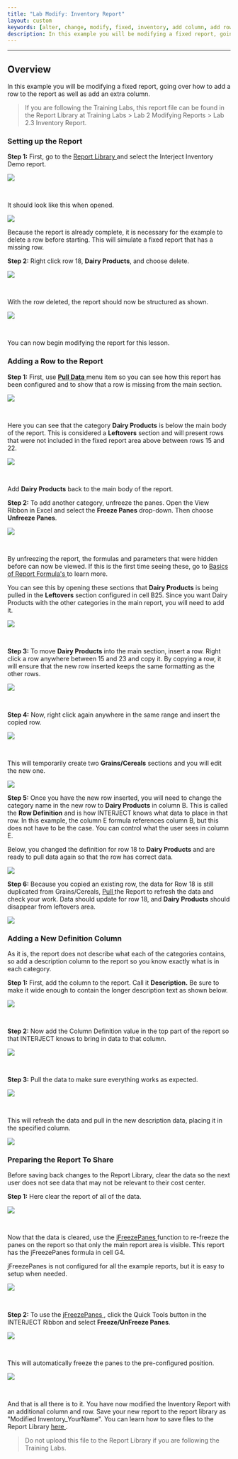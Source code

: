 ```yaml
---
title: "Lab Modify: Inventory Report"
layout: custom
keywords: [alter, change, modify, fixed, inventory, add column, add row]
description: In this example you will be modifying a fixed report, going over how to add a row to the report as well as add a description column.
---
```

* * *

##  **Overview**

In this example you will be modifying a fixed report, going over how to add a row to the report as well as add an extra column. 

<blockquote class=lab_info>
  If you are following the Training Labs, this report file can be found in the Report Library at Training Labs > Lab 2 Modifying Reports > Lab 2.3 Inventory Report.
</blockquote>


###  Setting up the Report 

**Step 1:** First, go to the [ Report Library ](/wAbout/Report-Library-Basics.html) and select the Interject Inventory Demo report. 

![](/images/L-Modify-Inventory/01.png)

<br> 


It should look like this when opened. 

![](/images/L-Modify-Inventory/02.png)


Because the report is already complete, it is necessary for the example to delete a row before starting. This will simulate a fixed report that has a missing row. 

**Step 2:** Right click row 18, **Dairy Products**, and choose delete. 

![](/images/L-Modify-Inventory/03.png)

<br> 


With the row deleted, the report should now be structured as shown. 

![](/images/L-Modify-Inventory/04.png)

<br> 


You can now begin modifying the report for this lesson. 

 

###  Adding a Row to the Report 

**Step 1:** First, use [ **Pull Data** ](/wGetStarted/INTERJECT-Ribbon-Menu-Items.html#pull-data) menu item so you can see how this report has been configured and to show that a row is missing from the main section. 

![](/images/L-Modify-Inventory/05.png)

<br> 


Here you can see that the category **Dairy Products** is below the main body of the report. This is considered a **Leftovers** section and will present rows that were not included in the fixed report area above between rows 15 and 22. 

![](/images/L-Modify-Inventory/06.png)

<br> 


Add **Dairy Products** back to the main body of the report. 

**Step 2:** To add another category, unfreeze the panes. Open the View Ribbon in Excel and select the **Freeze Panes** drop-down. Then choose **Unfreeze Panes**. 

![](/images/L-Modify-Inventory/07.png)

<br> 


By unfreezing the report, the formulas and parameters that were hidden before can now be viewed. If this is the first time seeing these, go to [ Basics of Report Formula's ](/wAbout/Basics-of-Report-Formulas.html) to learn more. 

You can see this by opening these sections that **Dairy Products** is being pulled in the **Leftovers** section configured in cell B25. Since you want Dairy Products with the other categories in the main report, you will need to add it. 

![](/images/L-Modify-Inventory/08.png)

<br> 


**Step 3:** To move **Dairy Products** into the main section, insert a row. Right click a row anywhere between 15 and 23 and copy it.  By copying a row, it will ensure that the new row inserted keeps the same formatting as the other rows. 

![](/images/L-Modify-Inventory/09.png)   


<br> 


**Step 4:** Now, right click again anywhere in the same range and insert the copied row.   


![](/images/L-Modify-Inventory/10.png)

<br> 


This will temporarily create two **Grains/Cereals** sections and you will edit the new one. 

![](/images/L-Modify-Inventory/11.png)



**Step 5:** Once you have the new row inserted, you will need to change the category name in the new row to **Dairy Products** in column B. This is called the **Row Definition** and is how INTERJECT knows what data to place in that row. In this example, the column E formula references column B, but this does not have to be the case. You can control what the user sees in column E. 

Below, you changed the definition for row 18 to **Dairy Products** and are ready to pull data again so that the row has correct data. 

![](/images/L-Modify-Inventory/12.png)


**Step 6:** Because you copied an existing row, the data for Row 18 is still duplicated from Grains/Cereals, [ Pull ](/wGetStarted/INTERJECT-Ribbon-Menu-Items.html#pull-data) the Report to refresh the data and check your work. Data should update for row 18, and **Dairy Products** should disappear from leftovers area. 

![](/images/L-Modify-Inventory/13.png)   


 

###  Adding a New Definition Column 

As it is, the report does not describe what each of the categories contains, so add a description column to the report so you know exactly what is in each category. 

**Step 1:** First, add the column to the report. Call it **Description.** Be sure to make it wide enough to contain the longer description text as shown below. 

![](/images/L-Modify-Inventory/14.png)

<br> 


**Step 2:** Now add the Column Definition value in the top part of the report so that INTERJECT knows to bring in data to that column. 

![](/images/L-Modify-Inventory/15.png)

<br> 


**Step 3:** Pull the data to make sure everything works as expected. 

![](/images/L-Modify-Inventory/16.png)

<br> 


This will refresh the data and pull in the new description data, placing it in the specified column. 

![](/images/L-Modify-Inventory/17.png)

 

###  Preparing the Report To Share 

Before saving back changes to the Report Library, clear the data so the next user does not see data that may not be relevant to their cost center. 

**Step 1:** Here clear the report of all of the data. 

![](/images/L-Modify-Inventory/18.png)

<br> 


Now that the data is cleared, use the [ jFreezePanes ](/wIndex/jFreezePanes.html) function to re-freeze the panes on the report so that only the main report area is visible. This report has the jFreezePanes formula in cell G4. 

jFreezePanes is not configured for all the example reports, but it is easy to setup when needed. 

![](/images/L-Modify-Inventory/19.png)

<br> 


**Step 2:** To use the [ jFreezePanes ](/wIndex/jFreezePanes.html), click the Quick Tools button in the INTERJECT Ribbon and select **Freeze/UnFreeze Panes**. 

![](/images/L-Modify-Inventory/20.png)

<br> 


This will automatically freeze the panes to the pre-configured position. 

![](/images/L-Modify-Inventory/21.png)

<br> 


And that is all there is to it. You have now modified the Inventory Report with an additional column and row. Save your new report to the report library as "Modified Inventory_YourName". You can learn how to save files to the Report Library [ here ](L-Create-UpdatingReportLibrary.html).

<blockquote class=lab_info>
  Do not upload this file to the Report Library if you are following the Training Labs.
</blockquote>